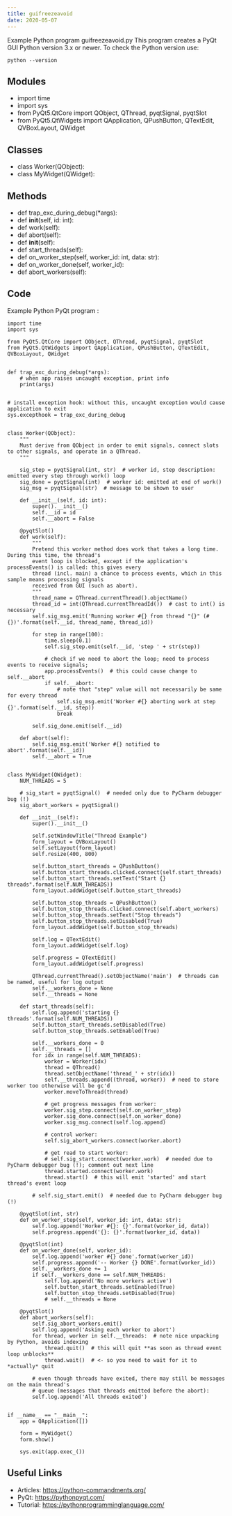```yaml
---
title: guifreezeavoid
date: 2020-05-07
---
```

Example Python program guifreezeavoid.py
This program creates a PyQt GUI
Python version 3.x or newer.
To check the Python version use:

    python --version

## Modules

* import time
* import sys
* from PyQt5.QtCore import QObject, QThread, pyqtSignal, pyqtSlot
* from PyQt5.QtWidgets import QApplication, QPushButton, QTextEdit, QVBoxLayout, QWidget

## Classes

* class Worker(QObject):
* class MyWidget(QWidget):

## Methods

* def trap_exc_during_debug(*args):
* def __init__(self, id: int):
* def work(self):
* def abort(self):
* def __init__(self):
* def start_threads(self):
* def on_worker_step(self, worker_id: int, data: str):
* def on_worker_done(self, worker_id):
* def abort_workers(self):

## Code

Example Python PyQt program :

    import time
    import sys
    
    from PyQt5.QtCore import QObject, QThread, pyqtSignal, pyqtSlot
    from PyQt5.QtWidgets import QApplication, QPushButton, QTextEdit, QVBoxLayout, QWidget
    
    
    def trap_exc_during_debug(*args):
        # when app raises uncaught exception, print info
        print(args)
    
    
    # install exception hook: without this, uncaught exception would cause application to exit
    sys.excepthook = trap_exc_during_debug
    
    
    class Worker(QObject):
        """
        Must derive from QObject in order to emit signals, connect slots to other signals, and operate in a QThread.
        """
    
        sig_step = pyqtSignal(int, str)  # worker id, step description: emitted every step through work() loop
        sig_done = pyqtSignal(int)  # worker id: emitted at end of work()
        sig_msg = pyqtSignal(str)  # message to be shown to user
    
        def __init__(self, id: int):
            super().__init__()
            self.__id = id
            self.__abort = False
    
        @pyqtSlot()
        def work(self):
            """
            Pretend this worker method does work that takes a long time. During this time, the thread's
            event loop is blocked, except if the application's processEvents() is called: this gives every
            thread (incl. main) a chance to process events, which in this sample means processing signals
            received from GUI (such as abort).
            """
            thread_name = QThread.currentThread().objectName()
            thread_id = int(QThread.currentThreadId())  # cast to int() is necessary
            self.sig_msg.emit('Running worker #{} from thread "{}" (#{})'.format(self.__id, thread_name, thread_id))
    
            for step in range(100):
                time.sleep(0.1)
                self.sig_step.emit(self.__id, 'step ' + str(step))
    
                # check if we need to abort the loop; need to process events to receive signals;
                app.processEvents()  # this could cause change to self.__abort
                if self.__abort:
                    # note that "step" value will not necessarily be same for every thread
                    self.sig_msg.emit('Worker #{} aborting work at step {}'.format(self.__id, step))
                    break
    
            self.sig_done.emit(self.__id)
    
        def abort(self):
            self.sig_msg.emit('Worker #{} notified to abort'.format(self.__id))
            self.__abort = True
    
    
    class MyWidget(QWidget):
        NUM_THREADS = 5
    
        # sig_start = pyqtSignal()  # needed only due to PyCharm debugger bug (!)
        sig_abort_workers = pyqtSignal()
    
        def __init__(self):
            super().__init__()
    
            self.setWindowTitle("Thread Example")
            form_layout = QVBoxLayout()
            self.setLayout(form_layout)
            self.resize(400, 800)
    
            self.button_start_threads = QPushButton()
            self.button_start_threads.clicked.connect(self.start_threads)
            self.button_start_threads.setText("Start {} threads".format(self.NUM_THREADS))
            form_layout.addWidget(self.button_start_threads)
    
            self.button_stop_threads = QPushButton()
            self.button_stop_threads.clicked.connect(self.abort_workers)
            self.button_stop_threads.setText("Stop threads")
            self.button_stop_threads.setDisabled(True)
            form_layout.addWidget(self.button_stop_threads)
    
            self.log = QTextEdit()
            form_layout.addWidget(self.log)
    
            self.progress = QTextEdit()
            form_layout.addWidget(self.progress)
    
            QThread.currentThread().setObjectName('main')  # threads can be named, useful for log output
            self.__workers_done = None
            self.__threads = None
    
        def start_threads(self):
            self.log.append('starting {} threads'.format(self.NUM_THREADS))
            self.button_start_threads.setDisabled(True)
            self.button_stop_threads.setEnabled(True)
    
            self.__workers_done = 0
            self.__threads = []
            for idx in range(self.NUM_THREADS):
                worker = Worker(idx)
                thread = QThread()
                thread.setObjectName('thread_' + str(idx))
                self.__threads.append((thread, worker))  # need to store worker too otherwise will be gc'd
                worker.moveToThread(thread)
    
                # get progress messages from worker:
                worker.sig_step.connect(self.on_worker_step)
                worker.sig_done.connect(self.on_worker_done)
                worker.sig_msg.connect(self.log.append)
    
                # control worker:
                self.sig_abort_workers.connect(worker.abort)
    
                # get read to start worker:
                # self.sig_start.connect(worker.work)  # needed due to PyCharm debugger bug (!); comment out next line
                thread.started.connect(worker.work)
                thread.start()  # this will emit 'started' and start thread's event loop
    
            # self.sig_start.emit()  # needed due to PyCharm debugger bug (!)
    
        @pyqtSlot(int, str)
        def on_worker_step(self, worker_id: int, data: str):
            self.log.append('Worker #{}: {}'.format(worker_id, data))
            self.progress.append('{}: {}'.format(worker_id, data))
    
        @pyqtSlot(int)
        def on_worker_done(self, worker_id):
            self.log.append('worker #{} done'.format(worker_id))
            self.progress.append('-- Worker {} DONE'.format(worker_id))
            self.__workers_done += 1
            if self.__workers_done == self.NUM_THREADS:
                self.log.append('No more workers active')
                self.button_start_threads.setEnabled(True)
                self.button_stop_threads.setDisabled(True)
                # self.__threads = None
    
        @pyqtSlot()
        def abort_workers(self):
            self.sig_abort_workers.emit()
            self.log.append('Asking each worker to abort')
            for thread, worker in self.__threads:  # note nice unpacking by Python, avoids indexing
                thread.quit()  # this will quit **as soon as thread event loop unblocks**
                thread.wait()  # <- so you need to wait for it to *actually* quit
    
            # even though threads have exited, there may still be messages on the main thread's
            # queue (messages that threads emitted before the abort):
            self.log.append('All threads exited')
    
    
    if __name__ == "__main__":
        app = QApplication([])
    
        form = MyWidget()
        form.show()
    
        sys.exit(app.exec_())

## Useful Links

- Articles: https://python-commandments.org/
- PyQt: https://pythonpyqt.com/
- Tutorial: https://pythonprogramminglanguage.com/

